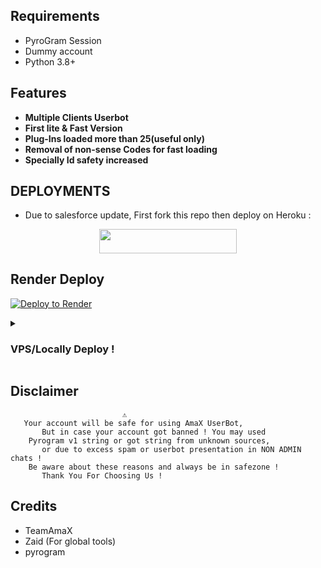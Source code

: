## Requirements 

- PyroGram Session
- Dummy account
- Python 3.8+

## Features 

- **Multiple Clients Userbot**
- **First lite & Fast Version**
- **Plug-Ins loaded more than 25(useful only)**
- **Removal of non-sense Codes for fast loading**
- **Specially Id safety increased**


## DEPLOYMENTS

- Due to salesforce update, First fork this repo then deploy on Heroku :

<p align="center"><a href="https://dashboard.heroku.com/new?template=https://github.com/TeamAmaX/AmaXUserBot"> <img src="https://img.shields.io/badge/Deploy%20On%20Heroku-black?style=for-the-badge&logo=heroku" width="220" height="38.45"/></a></p>

## Render Deploy

[![Deploy to Render](https://render.com/images/deploy-to-render-button.svg)](https://render.com/deploy?repo=https://github.com/TeamAmaX/AmaXUserBot)

<details>
<summary><h3>
<b> VPS/Locally Deploy !</b>
</h3></summary>

- Get your [Necessary Variables](https://github.com/TeamAmaX/AmaXUserBot/blob/master/config.py)
- Upgrade and Update by :
`$ apt-get -y update`
- Install required packages by :
`$ apt-get -y install git gcc python3-pip -y`
- Clone the repository by :
`$ git clone https://github.com/AnoxDx/AnonymousUserBot`
- Get Up By :
`$ cd AnonymousUserBot`
- Install requirements by :
`$ pip3 install -U -r requirements.txt`
- Set Variables By :
`$ cp sample.env .env`
- Input Veriables
`$ nano .env`

  
</details>

## Disclaimer 


```console
                         ⚠️
   Your account will be safe for using AmaX UserBot,
       But in case your account got banned ! You may used
    Pyrogram v1 string or got string from unknown sources,
       or due to excess spam or userbot presentation in NON ADMIN chats !
    Be aware about these reasons and always be in safezone !
       Thank You For Choosing Us !
```

## Credits 
- TeamAmaX
- Zaid (For global tools)
- pyrogram
